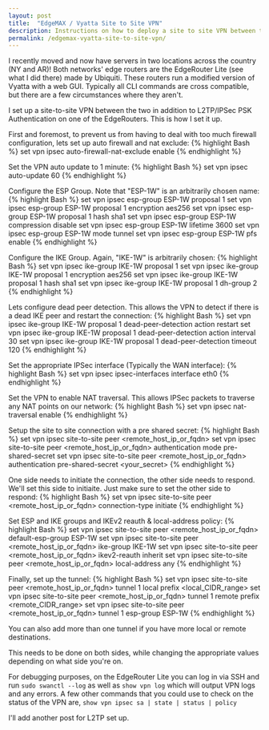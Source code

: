 ```yaml
---
layout: post
title:  "EdgeMAX / Vyatta Site to Site VPN"
description: Instructions on how to deploy a site to site VPN between two EdgeRouter Lites
permalink: /edgemax-vyatta-site-to-site-vpn/
---
```


I recently moved and now have servers in two locations across the country (NY and AR)! Both networks' edge routers are the EdgeRouter Lite (see what I did there) made by Ubiquiti. These routers run a modified version of Vyatta with a web GUI.  Typically all CLI commands are cross compatible, but there are a few circumstances where they aren't.

I set up a site-to-site VPN between the two in addition to L2TP/IPSec PSK Authentication on one of the EdgeRouters.  This is how I set it up.

<!--excerpt_separator-->

First and foremost, to prevent us from having to deal with too much firewall configuration, lets set up auto firewall and nat exclude:
{% highlight Bash %}
set vpn ipsec auto-firewall-nat-exclude enable
{% endhighlight %}

Set the VPN auto update to 1 minute:
{% highlight Bash %}
set vpn ipsec auto-update 60
{% endhighlight %}

Configure the ESP Group.  Note that "ESP-1W" is an arbitrarily chosen name:
{% highlight Bash %}
set vpn ipsec esp-group ESP-1W proposal 1
set vpn ipsec esp-group ESP-1W proposal 1 encryption aes256
set vpn ipsec esp-group ESP-1W proposal 1 hash sha1
set vpn ipsec esp-group ESP-1W compression disable
set vpn ipsec esp-group ESP-1W lifetime 3600
set vpn ipsec esp-group ESP-1W mode tunnel
set vpn ipsec esp-group ESP-1W pfs enable
{% endhighlight %}

Configure the IKE Group. Again, "IKE-1W" is arbitrarily chosen:
{% highlight Bash %}
set vpn ipsec ike-group IKE-1W proposal 1
set vpn ipsec ike-group IKE-1W proposal 1 encryption aes256
set vpn ipsec ike-group IKE-1W proposal 1 hash sha1
set vpn ipsec ike-group IKE-1W proposal 1 dh-group 2
{% endhighlight %}

Lets configure dead peer detection. This allows the VPN to detect if there is a dead IKE peer and restart the connection:
{% highlight Bash %}
set vpn ipsec ike-group IKE-1W proposal 1 dead-peer-detection action restart
set vpn ipsec ike-group IKE-1W proposal 1 dead-peer-detection action interval 30
set vpn ipsec ike-group IKE-1W proposal 1 dead-peer-detection timeout 120
{% endhighlight %}

Set the appropriate IPSec interface (Typically the WAN interface):
{% highlight Bash %}
set vpn ipsec ipsec-interfaces interface eth0
{% endhighlight %}

Set the VPN to enable NAT traversal. This allows IPSec packets to traverse any NAT points on our network:
{% highlight Bash %}
set vpn ipsec nat-traversal enable
{% endhighlight %}

Setup the site to site connection with a pre shared secret:
{% highlight Bash %}
set vpn ipsec site-to-site peer <remote_host_ip_or_fqdn>
set vpn ipsec site-to-site peer <remote_host_ip_or_fqdn> authentication mode pre-shared-secret
set vpn ipsec site-to-site peer <remote_host_ip_or_fqdn> authentication pre-shared-secret <your_secret>
{% endhighlight %}

One side needs to initiate the connection, the other side needs to respond. We'll set this side to initiaite. Just make sure to set the other side to respond:
{% highlight Bash %}
set vpn ipsec site-to-site peer <remote_host_ip_or_fqdn> connection-type initiate
{% endhighlight %}

Set ESP and IKE groups and IKEv2 reauth & local-address policy:
{% highlight Bash %}
set vpn ipsec site-to-site peer <remote_host_ip_or_fqdn> default-esp-group ESP-1W
set vpn ipsec site-to-site peer <remote_host_ip_or_fqdn> ike-group IKE-1W
set vpn ipsec site-to-site peer <remote_host_ip_or_fqdn> ikev2-reauth inherit
set vpn ipsec site-to-site peer <remote_host_ip_or_fqdn> local-address any
{% endhighlight %}

Finally, set up the tunnel:
{% highlight Bash %}
set vpn ipsec site-to-site peer <remote_host_ip_or_fqdn> tunnel 1 local prefix <local_CIDR_range>
set vpn ipsec site-to-site peer <remote_host_ip_or_fqdn> tunnel 1 remote prefix <remote_CIDR_range>
set vpn ipsec site-to-site peer <remote_host_ip_or_fqdn> tunnel 1 esp-group ESP-1W
{% endhighlight %}

You can also add more than one tunnel if you have more local or remote destinations. 

This needs to be done on both sides, while changing the appropriate values depending on what side you're on.

For debugging purposes, on the EdgeRouter Lite you can log in via SSH and run `sudo swanctl --log` as well as `show vpn log` which will output VPN logs and any errors. A few other commands that you could use to check on the status of the VPN are, `show vpn ipsec sa | state | status | policy`

I'll add another post for L2TP set up.
